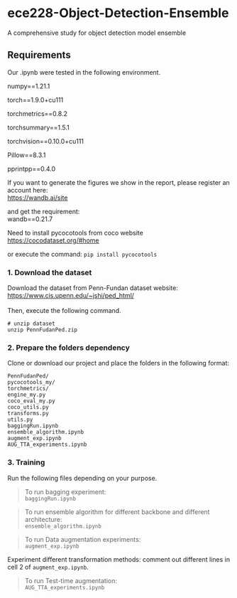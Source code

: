 # ece228-Object-Detection-Ensemble
A comprehensive study for object detection model ensemble

## Requirements
Our .ipynb were tested in the following environment.

  numpy==1.21.1
  
  torch==1.9.0+cu111
  
  torchmetrics==0.8.2
  
  torchsummary==1.5.1
  
  torchvision==0.10.0+cu111
  
  Pillow==8.3.1
  
  pprintpp==0.4.0
  
  If you want to generate the figures we show in the report, please register an account here: <br>
  https://wandb.ai/site
  
  and get the requirement: <br>
  wandb==0.21.7
  
  Need to install pycocotools from coco website <br>
  https://cocodataset.org/#home
  
  or execute the command:
  ```pip install pycocotools```

  
### 1. Download the dataset  
Download the dataset from Penn-Fundan dataset website:  <br>
https://www.cis.upenn.edu/~jshi/ped_html/ <br><br>
Then, execute the following command.
```
# unzip dataset
unzip PennFudanPed.zip
```
### 2. Prepare the folders dependency

Clone or download our project and place the folders in the following format: <br>

```
PennFudanPed/
pycocotools_my/
torchmetrics/
engine_my.py
coco_eval_my.py
coco_utils.py
transforms.py
utils.py
baggingRun.ipynb
ensemble_algorithm.ipynb
augment_exp.ipynb
AUG_TTA_experiments.ipynb
```
### 3. Training
Run the following files depending on your purpose.

> To run bagging experiment:<br>
  ```baggingRun.ipynb```<br>
  
> To run ensemble algorithm for different backbone and different architecture: <br>
  ```ensemble_algorithm.ipynb```<br>
  
> To run Data augmentation experiments:<br>
  ```augment_exp.ipynb```<br>

Experiment different transformation methods: comment out different lines in cell 2 of  ```augment_exp.ipynb```.
  
> To run Test-time augmentation:<br>
  ```AUG_TTA_experiments.ipynb```<br>

